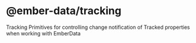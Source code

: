@ember-data/tracking
============================================================================

Tracking Primitives for controlling change notification of Tracked properties when working with EmberData
